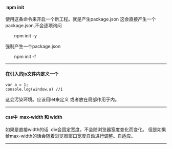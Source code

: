 ####  npm init

使用这条命令来开启一个新工程。就是产生package.json
这会直接产生一个package.json,不会逐项询问

        npm init -y 
 
强制产生一个package.json

        npm init -f

- - -
#### 在引入的js文件内定义一个

    var a = 1;
    console.log(window.a) //1
  
这会污染环境。应该用let来定义  或者放在局部作用于内。

- - -
#### css中  max-width 和 width

如果是直接width的话  div会固定宽度，不会随浏览器宽度变化而变化。
但是如果给max-width的话会随着浏览器窗口宽度自动进行调整。自适应。

- - -
